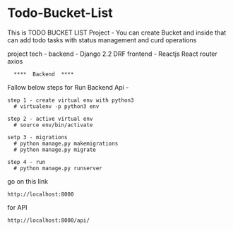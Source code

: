 # Todo-Bucket-List
This is TODO BUCKET LIST Project - You can create Bucket and inside that can add todo tasks with status management and curd operations



project tech -
  backend -
    Django 2.2
    DRF
  frontend -
    Reactjs
    React router
    axios
    


      ****  Backend  **** 

Fallow below steps for Run Backend Api -
   
   
    step 1 - create virtual env with python3
      # virtualenv -p python3 env

    step 2 - active virtual env 
      # source env/bin/activate
      
    setp 3 - migrations
      # python manage.py makemigrations
      # python manage.py migrate
      
    step 4 - run 
      # python manage.py runserver
      
 go on this link
    
    http://localhost:8000
    
 for API
 
    http://localhost:8000/api/
      
